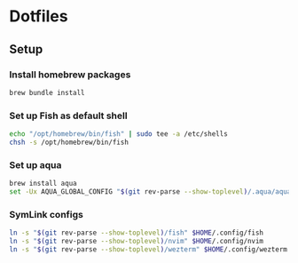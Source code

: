 # Dotfiles

## Setup

### Install homebrew packages

```bash
brew bundle install
```

### Set up Fish as default shell

```bash
echo "/opt/homebrew/bin/fish" | sudo tee -a /etc/shells
chsh -s /opt/homebrew/bin/fish
```

### Set up aqua

```bash
brew install aqua
set -Ux AQUA_GLOBAL_CONFIG "$(git rev-parse --show-toplevel)/.aqua/aqua.yaml"
```

### SymLink configs

```bash
ln -s "$(git rev-parse --show-toplevel)/fish" $HOME/.config/fish
ln -s "$(git rev-parse --show-toplevel)/nvim" $HOME/.config/nvim
ln -s "$(git rev-parse --show-toplevel)/wezterm" $HOME/.config/wezterm
```
